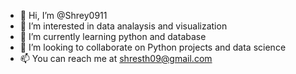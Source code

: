 - 👋 Hi, I’m @Shrey0911
- 👀 I’m interested in data analaysis and visualization
- 🌱 I’m currently learning python and database
- 💞️ I’m looking to collaborate on Python projects and data science
- 📫 You can reach me at shresth09@gmail.com

<!---
Shrey0911/Shrey0911 is a ✨ special ✨ repository because its `README.md` (this file) appears on your GitHub profile.
You can click the Preview link to take a look at your changes.
--->
